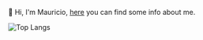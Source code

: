 👋 Hi, I'm Mauricio, [here](https://maux96.github.io/my-page/) you can find some info about me.

![Top Langs](https://github-readme-stats.vercel.app/api/top-langs/?username=maux96&layout=compact&theme=tokyonight&hide_border=true&hide=css&count_private=true)
